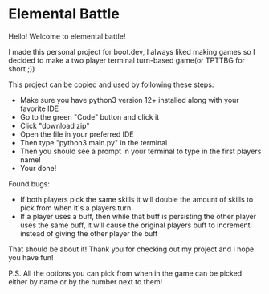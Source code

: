 # Elemental Battle

Hello! Welcome to elemental battle!

I made this personal project for boot.dev, I always liked making games so I decided to make a two player terminal turn-based game(or TPTTBG for short ;))

This project can be copied and used by following these steps:

- Make sure you have python3 version 12+ installed along with your favorite IDE
- Go to the green "Code" button and click it
- Click "download zip"
- Open the file in your preferred IDE
- Then type "python3 main.py" in the terminal
- Then you should see a prompt in your terminal to type in the first players name!
- Your done!

Found bugs:

- If both players pick the same skills it will double the amount of skills to pick from when it's a players turn
- If a player uses a buff, then while that buff is persisting the other player uses the same buff, it will cause the original players buff to increment instead of giving the other player the buff

That should be about it! Thank you for checking out my project and I hope you have fun!

P.S. All the options you can pick from when in the game can be picked either by name or by the number next to them!
